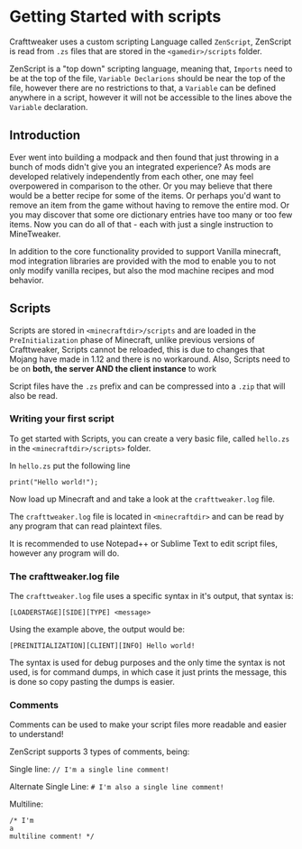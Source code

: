 # Getting Started with scripts

Crafttweaker uses a custom scripting Language called `ZenScript`, ZenScript is read from `.zs` files that are stored in the `<gamedir>/scripts` folder.

ZenScript is a "top down" scripting language, meaning that, `Imports` need to be at the top of the file, `Variable Declarions` should be near the top of the file, however there are no restrictions to that, a `Variable` can be defined anywhere in a script, however it will not be accessible to the lines above the `Variable` declaration.


## Introduction

Ever went into building a modpack and then found that just throwing in a bunch of mods didn't give you an integrated experience? As mods are developed relatively independently from each other, one may feel overpowered in comparison to the other. Or you may believe that there would be a better recipe for some of the items. Or perhaps you'd want to remove an item from the game without having to remove the entire mod. Or you may discover that some ore dictionary entries have too many or too few items. Now you can do all of that - each with just a single instruction to MineTweaker.

In addition to the core functionality provided to support Vanilla minecraft, mod integration libraries are provided with the mod to enable you to not only modify vanilla recipes, but also the mod machine recipes and mod behavior.

## Scripts

Scripts are stored in `<minecraftdir>/scripts` and are loaded in the `PreInitialization` phase of Minecraft, unlike previous versions of Crafttweaker, Scripts cannot be reloaded, this is due to changes that Mojang have made in 1.12 and there is no workaround. Also, Scripts need to be on **both, the server AND the client instance** to work

Script files have the `.zs` prefix and can be compressed into a `.zip` that will also be read.

### Writing your first script

To get started with Scripts, you can create a very basic file, called `hello.zs` in the `<minecraftdir>/scripts>` folder.

In `hello.zs` put the following line

```
print("Hello world!");
```

Now load up Minecraft and and take a look at the `crafttweaker.log` file.

The `crafttweaker.log` file is located in `<minecraftdir>` and can be read by any program that can read plaintext files.

It is recommended to use Notepad++ or Sublime Text to edit script files, however any program will do.

### The crafttweaker.log file

The `crafttweaker.log` file uses a specific syntax in it's output, that syntax is:

```
[LOADERSTAGE][SIDE][TYPE] <message>
```

Using the example above, the output would be:

```
[PREINITIALIZATION][CLIENT][INFO] Hello world!
```

The syntax is used for debug purposes and the only time the syntax is not used, is for command dumps, in which case it just prints the message, this is done so copy pasting the dumps is easier.

### Comments

Comments can be used to make your script files more readable and easier to understand!

ZenScript supports 3 types of comments, being:

Single line: `// I'm a single line comment!`

Alternate Single Line: `# I'm also a single line comment!`

Multiline: 
```
/* I'm 
a
multiline comment! */
```
